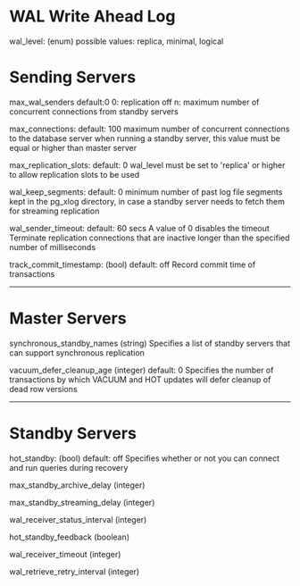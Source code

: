 # WAL Write Ahead Log
wal_level: (enum)
	possible values: replica, minimal, logical


# Sending Servers
max_wal_senders
	default:0
	0: replication off
	n: maximum number of concurrent connections from standby servers

max_connections:
	default: 100
	maximum number of concurrent connections to the database server
	when running a standby server, this value must be equal or higher than master server

max_replication_slots:
	default: 0
	 wal_level must be set to 'replica' or higher to allow replication slots to be used

wal_keep_segments:
	default: 0
	minimum number of past log file segments kept in the pg_xlog directory, in case a standby server needs to fetch them for streaming replication

wal_sender_timeout:
	default: 60 secs
	A value of 0 disables the timeout
	Terminate replication connections that are inactive longer than the specified number of milliseconds

track_commit_timestamp: (bool)
	default: off
	Record commit time of transactions

---

# Master Servers
synchronous_standby_names (string)
	Specifies a list of standby servers that can support synchronous replication

vacuum_defer_cleanup_age (integer)
	default: 0
	Specifies the number of transactions by which VACUUM and HOT updates will defer cleanup of dead row versions

---

# Standby Servers
hot_standby: (bool)
	default: off
	Specifies whether or not you can connect and run queries during recovery

max_standby_archive_delay (integer)
	
max_standby_streaming_delay (integer)

wal_receiver_status_interval (integer)

hot_standby_feedback (boolean)

wal_receiver_timeout (integer)

wal_retrieve_retry_interval (integer)

